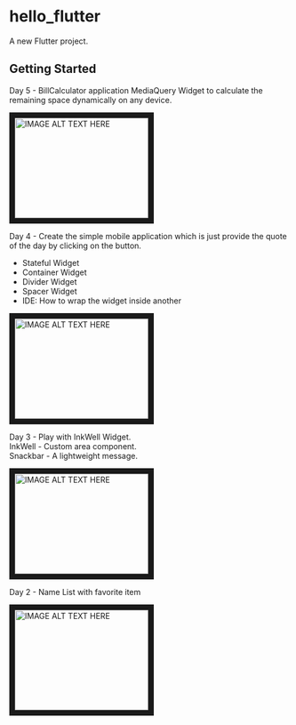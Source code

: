 # hello_flutter

A new Flutter project.

## Getting Started


Day 5 - BillCalculator application
MediaQuery Widget to calculate the remaining space dynamically on any device.  

<a href="http://www.youtube.com/watch?feature=player_embedded&v=xbHMJza-dJw
" target="_blank"><img src="http://img.youtube.com/vi/xbHMJza-dJw/0.jpg"
alt="IMAGE ALT TEXT HERE" width="240" height="180" border="10" /></a>


Day 4 - Create the simple mobile application which is just provide the quote of the day by clicking on the button.
- Stateful Widget  
- Container Widget  
- Divider Widget  
- Spacer Widget  
- IDE: How to wrap the widget inside another  

<a href="http://www.youtube.com/watch?feature=player_embedded&v=pAXTKq8eUbE
" target="_blank"><img src="http://img.youtube.com/vi/pAXTKq8eUbE/0.jpg"
alt="IMAGE ALT TEXT HERE" width="240" height="180" border="10" /></a>

Day 3 - Play with InkWell Widget.  
InkWell - Custom area component.  
Snackbar - A lightweight message.

<a href="http://www.youtube.com/watch?feature=player_embedded&v=dia9dhf_LXM
" target="_blank"><img src="http://img.youtube.com/vi/dia9dhf_LXM/0.jpg"
alt="IMAGE ALT TEXT HERE" width="240" height="180" border="10" /></a>


Day 2 - Name List with favorite item

<a href="http://www.youtube.com/watch?feature=player_embedded&v=r5UFi1U4U_Y
" target="_blank"><img src="http://img.youtube.com/vi/r5UFi1U4U_Y/0.jpg" 
alt="IMAGE ALT TEXT HERE" width="240" height="180" border="10" /></a>





